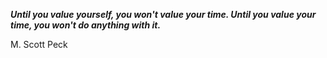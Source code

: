 _**Until you value yourself, you won't value your time. Until you value your time, you won't do anything with it.**_

M. Scott Peck